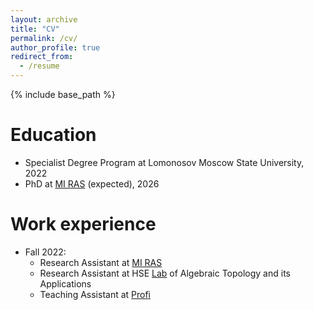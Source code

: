 ```yaml
---
layout: archive
title: "CV"
permalink: /cv/
author_profile: true
redirect_from:
  - /resume
---
```


{% include base_path %}

Education
======
* Specialist Degree Program at Lomonosov Moscow State University, 2022
* PhD at [MI RAS](https://www.mi-ras.ru/index.php?c=main&l=1) (expected), 2026

Work experience
======
* Fall 2022:
  * Research Assistant at [MI RAS](https://www.mi-ras.ru/index.php?c=main&l=1)
  * Research Assistant at HSE [Lab](https://cs.hse.ru/en/ata-lab/about) of Algebraic Topology and its Applications 
  * Teaching Assistant at [Profi](https://profi.ru/profile/KornevMI3/)
  


